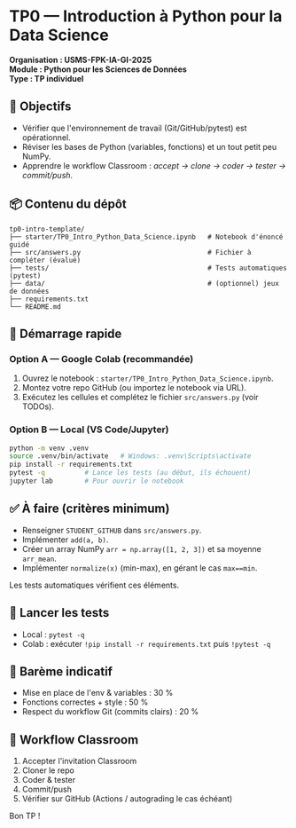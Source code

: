 # TP0 — Introduction à Python pour la Data Science

**Organisation : USMS-FPK-IA-GI-2025**  
**Module : Python pour les Sciences de Données**  
**Type : TP individuel**

## 🎯 Objectifs
- Vérifier que l'environnement de travail (Git/GitHub/pytest) est opérationnel.
- Réviser les bases de Python (variables, fonctions) et un tout petit peu NumPy.
- Apprendre le workflow Classroom : *accept → clone → coder → tester → commit/push*.

## 📦 Contenu du dépôt
```
tp0-intro-template/
├── starter/TP0_Intro_Python_Data_Science.ipynb   # Notebook d'énoncé guidé
├── src/answers.py                                # Fichier à compléter (évalué)
├── tests/                                        # Tests automatiques (pytest)
├── data/                                         # (optionnel) jeux de données
├── requirements.txt
└── README.md
```

## 🚀 Démarrage rapide

### Option A — Google Colab (recommandée)
1. Ouvrez le notebook : `starter/TP0_Intro_Python_Data_Science.ipynb`.
2. Montez votre repo GitHub (ou importez le notebook via URL).
3. Exécutez les cellules et complétez le fichier `src/answers.py` (voir TODOs).

### Option B — Local (VS Code/Jupyter)
```bash
python -m venv .venv
source .venv/bin/activate   # Windows: .venv\Scripts\activate
pip install -r requirements.txt
pytest -q          # Lance les tests (au début, ils échouent)
jupyter lab        # Pour ouvrir le notebook
```

## ✅ À faire (critères minimum)
- Renseigner `STUDENT_GITHUB` dans `src/answers.py`.
- Implémenter `add(a, b)`.
- Créer un array NumPy `arr = np.array([1, 2, 3])` et sa moyenne `arr_mean`.
- Implémenter `normalize(x)` (min-max), en gérant le cas `max==min`.

Les tests automatiques vérifient ces éléments.

## 🧪 Lancer les tests
- Local : `pytest -q`
- Colab : exécuter `!pip install -r requirements.txt` puis `!pytest -q`

## 📝 Barème indicatif
- Mise en place de l'env & variables : 30 %
- Fonctions correctes + style : 50 %
- Respect du workflow Git (commits clairs) : 20 %

## 🔄 Workflow Classroom
1. Accepter l'invitation Classroom
2. Cloner le repo
3. Coder & tester
4. Commit/push
5. Vérifier sur GitHub (Actions / autograding le cas échéant)

Bon TP !
